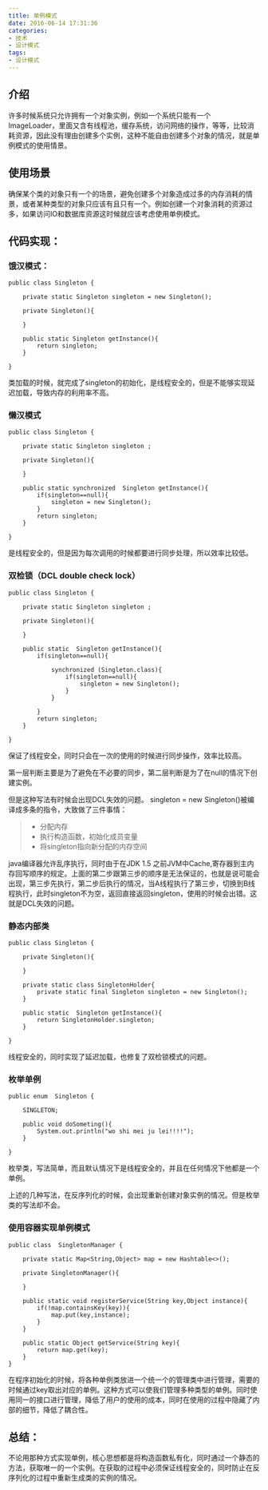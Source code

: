 ```yaml
---
title: 单例模式
date: 2016-06-14 17:31:36
categories:
- 技术
- 设计模式
tags:
- 设计模式
---
```


## 介绍

许多时候系统只允许拥有一个对象实例，例如一个系统只能有一个ImageLoader，里面又含有线程池，缓存系统，访问网络的操作，等等，比较消耗资源，因此没有理由创建多个实例，这种不能自由创建多个对象的情况，就是单例模式的使用情景。

## 使用场景

确保某个类的对象只有一个的场景，避免创建多个对象造成过多的内存消耗的情景，或者某种类型的对象只应该有且只有一个。例如创建一个对象消耗的资源过多，如果访问IO和数据库资源这时候就应该考虑使用单例模式。



## 代码实现：

### 饿汉模式：

```
public class Singleton {

    private static Singleton singleton = new Singleton();
    
    private Singleton(){
        
    }
    
    public static Singleton getInstance(){
        return singleton;
    }

}
```

类加载的时候，就完成了singleton的初始化，是线程安全的，但是不能够实现延迟加载，导致内存的利用率不高。

### 懒汉模式

```
public class Singleton {

    private static Singleton singleton ;

    private Singleton(){

    }

    public static synchronized  Singleton getInstance(){
        if(singleton==null){
            singleton = new Singleton();
        }
        return singleton;
    }

}
```

是线程安全的，但是因为每次调用的时候都要进行同步处理，所以效率比较低。

### 双检锁（DCL double check lock）

```
public class Singleton {

    private static Singleton singleton ;

    private Singleton(){

    }

    public static  Singleton getInstance(){
        if(singleton==null){
            
            synchronized (Singleton.class){
                if(singleton==null){
                    singleton = new Singleton();
                }
            }
           
        }
        return singleton;
    }

}

```

保证了线程安全，同时只会在一次的使用的时候进行同步操作，效率比较高。

第一层判断主要是为了避免在不必要的同步，第二层判断是为了在null的情况下创建实例。

但是这种写法有时候会出现DCL失效的问题。
singleton = new Singleton()被编译成多条的指令，大致做了三件事情：
> * 分配内存
> * 执行构造函数，初始化成员变量
> * 将singleton指向新分配的内存空间

java编译器允许乱序执行，同时由于在JDK 1.5 之前JVM中Cache,寄存器到主内存回写顺序的规定。上面的第二步跟第三步的顺序是无法保证的，也就是说可能会出现，第三步先执行，第二步后执行的情况，当A线程执行了第三步，切换到B线程执行，此时singleton不为空，返回直接返回singleton，使用的时候会出错。这就是DCL失效的问题。



### 静态内部类

```
public class Singleton {

    private Singleton(){

    }

    private static class SingletonHolder{
        private static final Singleton singleton = new Singleton();
    }
    
    public static  Singleton getInstance(){
        return SingletonHolder.singleton;
    }

}
```

线程安全的，同时实现了延迟加载，也修复了双检锁模式的问题。

### 枚举单例

```
public enum  Singleton {

    SINGLETON;

    public void doSometing(){
        System.out.println("wo shi mei ju lei!!!!");
    }

}
```

枚举类，写法简单，而且默认情况下是线程安全的，并且在任何情况下他都是一个单例。

上述的几种写法，在反序列化的时候，会出现重新创建对象实例的情况。但是枚举类的写法却不会。

### 使用容器实现单例模式

```
public class  SingletonManager {

    private static Map<String,Object> map = new Hashtable<>();

    private SingletonManager(){
        
    }
    
    public static void registerService(String key,Object instance){
        if(!map.containsKey(key)){
            map.put(key,instance);
        }
    }

    public static Object getService(String key){
        return map.get(key);
    }
}

```

在程序初始化的时候，将各种单例类放进一个统一个的管理类中进行管理，需要的时候通过key取出对应的单例。这种方式可以使我们管理多种类型的单例。同时使用同一的接口进行管理，降低了用户的使用的成本，同时在使用的过程中隐藏了内部的细节，降低了耦合性。

## 总结：

不论用那种方式实现单例，核心思想都是将构造函数私有化，同时通过一个静态的方法，获取唯一的一个实例。在获取的过程中必须保证线程安全的，同时防止在反序列化的过程中重新生成类的实例的情况。